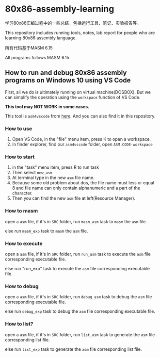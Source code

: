 # 80x86-assembly-learning

学习80x86汇编过程中的一些总结，包括运行工具、笔记、实验报告等。

This repository includes running tools, notes, lab report for people who are learning 80x86 assembly language.

所有代码基于MASM 6.15

All programs follows MASM 6.15

## How to run and debug 80x86 assembly programs on Windows 10 using VS Code

First, all we do is ultimately running on virtual machine(DOSBOX). But we can simplify the operation using the `workspace` function of VS Code.

**This tool may NOT WORK in some cases.**

This tool is `asm4vscode` from [here](https://github.com/YouDad/asm4vscode). And you can also find it in this repository.

### How to use

1. Open VS Code, in the "file" menu item, press K to open a workspace.
2. In finder explorer, find our `asm4vscode` folder, open `ASM.CODE-workspace`

### How to start

1. in the "task" menu item, press R to run task
2. Then select `new_asm`
3. At terminal type in the new `asm` file name.
4. Because some old problem about dos, the file name must less or equal 8 and file name can only contain alphanumeric and a part of the character.
5. Then you can find the new `asm` file at left(Resource Manager).

### How to masm

open a `asm` file, if it's in `SRC` folder, run `masm_asm` task to `masm` the `asm` file.

else run `masm_exp` task to `masm` the `asm` file.

### How to execute

open a `asm` file, if it's in `SRC` folder, run `run_asm` task to execute the `asm` file corresponding executable file.

else run "run_exp" task to execute the `asm` file corresponding executable file.

### How to debug

open a `asm` file, if it's in `SRC` folder, run `debug_asm` task to debug the `asm` file corresponding executable file.

else run `debug_exp` task to debug the `asm` file corresponding executable file.

### How to list?

open a `asm` file, if it's in `SRC` folder, run `list_asm` task to generate the `asm` file corresponding list file.

else run `list_exp` task to generate the `asm` file corresponding list file.